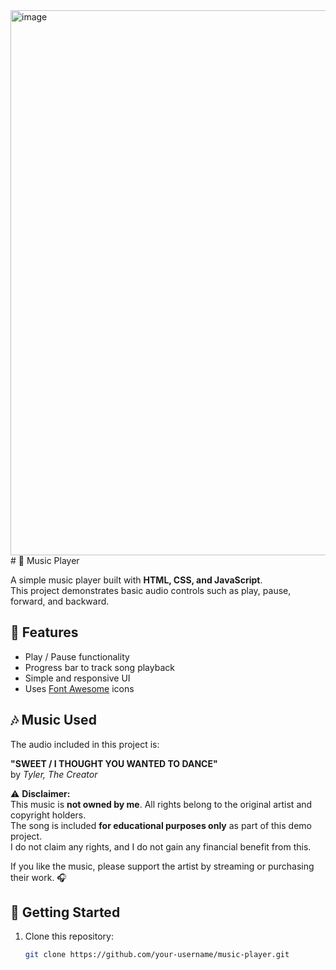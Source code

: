 <img width="1845" height="872" alt="image" src="https://github.com/user-attachments/assets/0be0baf4-37f8-4a1c-85b0-cf22af46fb06" />
# 🎵 Music Player

A simple music player built with **HTML, CSS, and JavaScript**.  
This project demonstrates basic audio controls such as play, pause, forward, and backward.

## 📂 Features
- Play / Pause functionality  
- Progress bar to track song playback  
- Simple and responsive UI  
- Uses [Font Awesome](https://fontawesome.com/) icons  

## 🎶 Music Used
The audio included in this project is:  

**"SWEET / I THOUGHT YOU WANTED TO DANCE"**  
by *Tyler, The Creator*  

⚠️ **Disclaimer:**  
This music is **not owned by me**. All rights belong to the original artist and copyright holders.  
The song is included **for educational purposes only** as part of this demo project.  
I do not claim any rights, and I do not gain any financial benefit from this.  

If you like the music, please support the artist by streaming or purchasing their work. 🎧  

## 🚀 Getting Started
1. Clone this repository:
   ```bash
   git clone https://github.com/your-username/music-player.git
